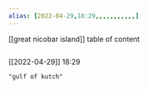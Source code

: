 ```yaml
---
alias: [2022-04-29,18:29,,,,,,,,,,,]
---
```

[[great nicobar island]]
table of content
```toc
```

[[2022-04-29]] 18:29

```query
"gulf of kutch"
```